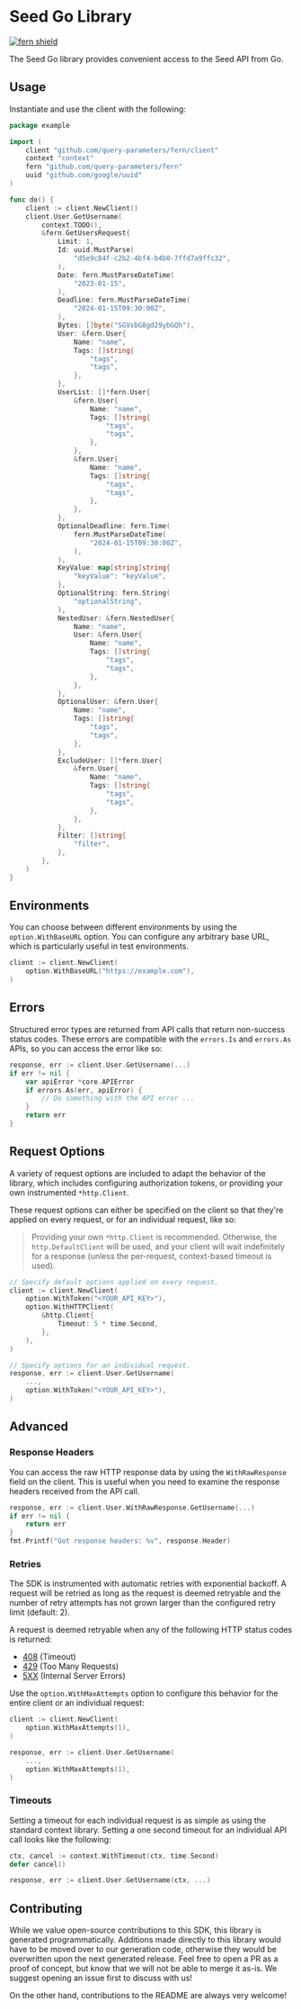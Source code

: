 # Seed Go Library

[![fern shield](https://img.shields.io/badge/%F0%9F%8C%BF-Built%20with%20Fern-brightgreen)](https://buildwithfern.com?utm_source=github&utm_medium=github&utm_campaign=readme&utm_source=Seed%2FGo)

The Seed Go library provides convenient access to the Seed API from Go.

## Usage

Instantiate and use the client with the following:

```go
package example

import (
    client "github.com/query-parameters/fern/client"
    context "context"
    fern "github.com/query-parameters/fern"
    uuid "github.com/google/uuid"
)

func do() {
    client := client.NewClient()
    client.User.GetUsername(
        context.TODO(),
        &fern.GetUsersRequest{
            Limit: 1,
            Id: uuid.MustParse(
                "d5e9c84f-c2b2-4bf4-b4b0-7ffd7a9ffc32",
            ),
            Date: fern.MustParseDateTime(
                "2023-01-15",
            ),
            Deadline: fern.MustParseDateTime(
                "2024-01-15T09:30:00Z",
            ),
            Bytes: []byte("SGVsbG8gd29ybGQh"),
            User: &fern.User{
                Name: "name",
                Tags: []string{
                    "tags",
                    "tags",
                },
            },
            UserList: []*fern.User{
                &fern.User{
                    Name: "name",
                    Tags: []string{
                        "tags",
                        "tags",
                    },
                },
                &fern.User{
                    Name: "name",
                    Tags: []string{
                        "tags",
                        "tags",
                    },
                },
            },
            OptionalDeadline: fern.Time(
                fern.MustParseDateTime(
                    "2024-01-15T09:30:00Z",
                ),
            ),
            KeyValue: map[string]string{
                "keyValue": "keyValue",
            },
            OptionalString: fern.String(
                "optionalString",
            ),
            NestedUser: &fern.NestedUser{
                Name: "name",
                User: &fern.User{
                    Name: "name",
                    Tags: []string{
                        "tags",
                        "tags",
                    },
                },
            },
            OptionalUser: &fern.User{
                Name: "name",
                Tags: []string{
                    "tags",
                    "tags",
                },
            },
            ExcludeUser: []*fern.User{
                &fern.User{
                    Name: "name",
                    Tags: []string{
                        "tags",
                        "tags",
                    },
                },
            },
            Filter: []string{
                "filter",
            },
        },
    )
}
```

## Environments

You can choose between different environments by using the `option.WithBaseURL` option. You can configure any arbitrary base
URL, which is particularly useful in test environments.

```go
client := client.NewClient(
    option.WithBaseURL("https://example.com"),
)
```

## Errors

Structured error types are returned from API calls that return non-success status codes. These errors are compatible
with the `errors.Is` and `errors.As` APIs, so you can access the error like so:

```go
response, err := client.User.GetUsername(...)
if err != nil {
    var apiError *core.APIError
    if errors.As(err, apiError) {
        // Do something with the API error ...
    }
    return err
}
```

## Request Options

A variety of request options are included to adapt the behavior of the library, which includes configuring
authorization tokens, or providing your own instrumented `*http.Client`.

These request options can either be
specified on the client so that they're applied on every request, or for an individual request, like so:

> Providing your own `*http.Client` is recommended. Otherwise, the `http.DefaultClient` will be used,
> and your client will wait indefinitely for a response (unless the per-request, context-based timeout
> is used).

```go
// Specify default options applied on every request.
client := client.NewClient(
    option.WithToken("<YOUR_API_KEY>"),
    option.WithHTTPClient(
        &http.Client{
            Timeout: 5 * time.Second,
        },
    ),
)

// Specify options for an individual request.
response, err := client.User.GetUsername(
    ...,
    option.WithToken("<YOUR_API_KEY>"),
)
```

## Advanced

### Response Headers

You can access the raw HTTP response data by using the `WithRawResponse` field on the client. This is useful
when you need to examine the response headers received from the API call.

```go
response, err := client.User.WithRawResponse.GetUsername(...)
if err != nil {
    return err
}
fmt.Printf("Got response headers: %v", response.Header)
```

### Retries

The SDK is instrumented with automatic retries with exponential backoff. A request will be retried as long
as the request is deemed retryable and the number of retry attempts has not grown larger than the configured
retry limit (default: 2).

A request is deemed retryable when any of the following HTTP status codes is returned:

- [408](https://developer.mozilla.org/en-US/docs/Web/HTTP/Status/408) (Timeout)
- [429](https://developer.mozilla.org/en-US/docs/Web/HTTP/Status/429) (Too Many Requests)
- [5XX](https://developer.mozilla.org/en-US/docs/Web/HTTP/Status/500) (Internal Server Errors)

Use the `option.WithMaxAttempts` option to configure this behavior for the entire client or an individual request:

```go
client := client.NewClient(
    option.WithMaxAttempts(1),
)

response, err := client.User.GetUsername(
    ...,
    option.WithMaxAttempts(1),
)
```

### Timeouts

Setting a timeout for each individual request is as simple as using the standard context library. Setting a one second timeout for an individual API call looks like the following:

```go
ctx, cancel := context.WithTimeout(ctx, time.Second)
defer cancel()

response, err := client.User.GetUsername(ctx, ...)
```

## Contributing

While we value open-source contributions to this SDK, this library is generated programmatically.
Additions made directly to this library would have to be moved over to our generation code,
otherwise they would be overwritten upon the next generated release. Feel free to open a PR as
a proof of concept, but know that we will not be able to merge it as-is. We suggest opening
an issue first to discuss with us!

On the other hand, contributions to the README are always very welcome!